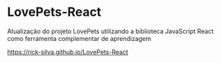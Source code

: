 # LovePets-React
Atualização do projeto LovePets utilizando a biblioteca JavaScript React como ferramenta complementar de aprendizagem

https://rick-silva.github.io/LovePets-React
